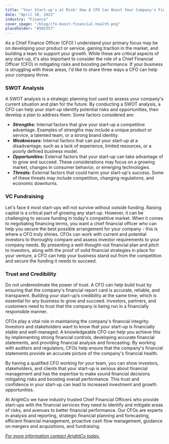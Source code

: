 ```yaml
---
title: "Your Start-up's at Risk! How A CFO Can Boost Your Company's Financial Health"
date: "April 18, 2023"
industry: "Finance"
cover_image: "/blog/cfo-boost-financial-health.png"
placeholder: "#505357"
---
```


As a Chief Finance Officer (CFO) I understand your primary focus may be on developing your product or service, gaining traction in the market, and building a team to support your growth. While these are critical aspects of any start-up, it's also important to consider the role of a Chief Financial Officer (CFO) in mitigating risks and boosting performance. If your business is struggling with these areas, I'd like to share three ways a CFO can help your company thrive.

### SWOT Analysis

A SWOT analysis is a strategic planning tool used to assess your company's current situation and plan for the future. By conducting a SWOT analysis, a CFO can help your start-up identify potential risks and opportunities, then develop a plan to address them. Some factors considered are:

- **_Strengths:_** Internal factors that give your start-up a competitive advantage. Examples of strengths may include a unique product or service, a talented team, or a strong brand identity.
- **_Weaknesses:_** Internal factors that can put your start-up at a disadvantage; such as a lack of experience, limited resources, or a poorly defined business model.
- **_Opportunities:_** External factors that your start-up can take advantage of to grow and succeed. These considerations may focus on a growing market, changes in consumer behavior, or emerging technologies.
- **_Threats:_** External factors that could harm your start-up's success. Some of these threats may include competition, changing regulations, and economic downturns.

### VC Fundraising

Let's face it most start-ups will not survive without outside funding. Raising capital is a critical part of growing any start-up. However, it can be challenging to secure funding in today's competitive market. When it comes to negotiating financing terms, you want a chief financial officer who can help you secure the best possible arrangement for your company - this is where a CFO truly shines. CFOs can work with current and potential investors to thoroughly compare and assess investor requirements to your company needs. By presenting a well-thought-out financial plan and pitch to investors, along with the proof of solid financial strategies in place for your venture, a CFO can help your business stand out from the competition and secure the funding it needs to succeed.

### Trust and Credibility

Do not underestimate the power of trust. A CFO can help build trust by ensuring that the company's financial report card is accurate, reliable, and transparent. Building your start-up’s credibility at the same time; which is essential for any business to grow and succeed. Investors, partners, and customers need to trust that the company is being run in a financially responsible manner.

CFOs play a vital role in maintaining the company's financial integrity. Investors and stakeholders want to know that your start-up is financially stable and well-managed. A knowledgeable CFO can help you achieve this by implementing strong financial controls, developing accurate financial statements, and providing financial analysis and forecasting. By working with auditors and regulators, CFOs help ensure that the company's financial statements provide an accurate picture of the company's financial health.

By having a qualified CFO working for your team, you can show investors, stakeholders, and clients that your start-up is serious about financial management and has the expertise to make sound financial decisions mitigating risks and boosting overall performance. This trust and confidence in your start-up can lead to increased investment and growth opportunities.

At ArightCo we have industry trusted Chief Financial Officers who provide start-ups with the financial services they need to identify and mitigate areas of risks, and avenues to better financial performance. Our CFOs are experts in analysis and reporting, strategic financial planning and forecasting, efficient financial management, proactive cash flow management, guidance on mergers and acquisitions, and fundraising.

_[For more information contact ArightCo today.](https://www.arightco.com/contact-us)_
